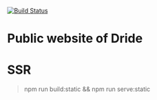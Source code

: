 [![Build Status](https://travis-ci.org/dride/dride-website.svg?branch=master)](https://travis-ci.org/dride/dride-website)

# Public website of Dride


# SSR

> npm run build:static && npm run serve:static